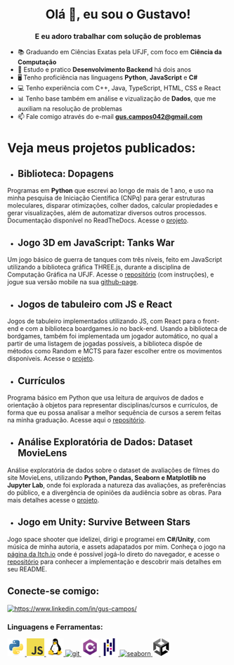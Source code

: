 <h1 align="center">Olá 👋, eu sou o Gustavo!</h1>
<h3 align="center">E eu adoro trabalhar com solução de problemas</h3>

- 📚 Graduando em Ciências Exatas pela UFJF, com foco em **Ciência da Computação**
- 🌱 Estudo e pratico **Desenvolvimento Backend** há dois anos
- 🖥️ Tenho proficiência nas linguagens **Python**, **JavaScript** e **C#**
- 💻 Tenho experiência com C++, Java, TypeScript, HTML, CSS e React
- 📊 Tenho base também em análise e vizualização de **Dados**, que me auxiliam na resolução de problemas
- 📫 Fale comigo através do e-mail **gus.campos042@gmail.com**

<h1 align="left">Veja meus projetos publicados:</h3>

- <h2 align="left"> Biblioteca: Dopagens </h4>

Programas em **Python** que escrevi ao longo de mais de 1 ano, e uso na minha pesquisa de Iniciação Científica (CNPq) para gerar estruturas moleculares, disparar otimizações, colher dados, calcular propiedades e gerar visualizações, além de automatizar diversos outros processos. Documentação disponível no ReadTheDocs. Acesse o [projeto](https://github.com/gus-campos/dopagens).

- <h2 align="left"> Jogo 3D em JavaScript: Tanks War </h4>

Um jogo básico de guerra de tanques com três níveis, feito em JavaScript utilizando a biblioteca gráfica THREE.js, durante a disciplina de Computação Gráfica na UFJF. Acesse o [repositório](https://github.com/gus-campos/tanks-war.github.io) (com instruções), e jogue sua versão mobile na sua [github-page](https://gus-campos.github.io/tanks-war.github.io/T3/appMobile.html). 

- <h2 align="left"> Jogos de tabuleiro com JS e React </h4>

Jogos de tabuleiro implementados utilizando JS, com React para o front-end e com a biblioteca boardgames.io no back-end. Usando a biblioteca de bordgames, também foi implementada um jogador automático, no qual a partir de uma listagem de jogadas possíveis, a biblioteca dispõe de métodos como Random e MCTS para fazer escolher entre os movimentos disponíveis. Acesse o [projeto](https://github.com/gus-campos/boardgames).

- <h2 align="left"> Currículos </h4>

Programa básico em Python que usa leitura de arquivos de dados e orientação à objetos para representar disciplinas/cursos e currículos, de forma que eu possa analisar a melhor sequência de cursos a serem feitas na minha graduação. Acesse aqui o [repositório](https://github.com/gus-campos/curriculos). 

- <h2 align="left"> Análise Exploratória de Dados: Dataset MovieLens </h4>

Análise exploratória de dados sobre o dataset de avaliações de filmes do site MovieLens, utilizando **Python, Pandas, Seaborn e Matplotlib no Jupyter Lab**, onde foi explorada a natureza das avaliações, as preferências do público, e a divergência de opiniões da audiência sobre as obras. Para mais detalhes acesse o [projeto](https://github.com/gus-campos/movielens-EDA).

- <h2 align="left"> Jogo em Unity: Survive Between Stars </h4>

Jogo space shooter que idelizei, dirigi e programei em **C#/Unity**, com música de minha autoria, e assets adapatados por mim. Conheça o jogo na [página da Itch.io](https://gus-campos.itch.io/survive-between-stars) onde é possível jogá-lo direto do navegador, e acesse o [repositório](https://github.com/gus-campos/Survive-Between-Stars) para conhecer a implementação e descobrir mais detalhes em seu README.

<h2 align="left">Conecte-se comigo:</h3>
<p align="left">
<a href="https://www.linkedin.com/in/gus-campos/" target="blank"><img align="center" src="https://raw.githubusercontent.com/rahuldkjain/github-profile-readme-generator/master/src/images/icons/Social/linked-in-alt.svg" alt="https://www.linkedin.com/in/gus-campos/" height="30" width="40" /></a>
</p>

<h3 align="left">Linguagens e Ferramentas:</h3>
<p align="left"> 
  <a href="https://www.python.org" target="_blank" rel="noreferrer"> <img src="https://raw.githubusercontent.com/devicons/devicon/master/icons/python/python-original.svg" alt="python" width="40" height="40"/> </a> 
  <a href="" target="_blank" rel="noreferrer"> <img src="assets/js_logo.png" alt="JS" width="40" height="40"/> </a>
  <a href="https://www.linux.org/" target="_blank" rel="noreferrer"> <img src="https://raw.githubusercontent.com/devicons/devicon/master/icons/linux/linux-original.svg" alt="linux" width="40" height="40"/> </a> 
  <a href="https://git-scm.com/" target="_blank" rel="noreferrer"> <img src="https://www.vectorlogo.zone/logos/git-scm/git-scm-icon.svg" alt="git" width="40" height="40"/> </a> 
  <a href="https://learn.microsoft.com/pt-br/dotnet/csharp/" target="_blank" rel="noreferrer"> <img src="assets/csharp_logo.png" alt="C#" width="40" height="40"/> </a>
  <a href="https://pandas.pydata.org/" target="_blank" rel="noreferrer"> <img src="https://raw.githubusercontent.com/devicons/devicon/2ae2a900d2f041da66e950e4d48052658d850630/icons/pandas/pandas-original.svg" alt="pandas" width="40" height="40"/> </a> 
  <a href="https://seaborn.pydata.org/" target="_blank" rel="noreferrer"> <img src="https://seaborn.pydata.org/_images/logo-mark-lightbg.svg" alt="seaborn" width="40" height="40"/> </a>
  <a href="https://docs.unity.com/" target="_blank" rel="noreferrer"> <img src="assets/unity-game-engine-icon.png" alt="Unity" width="40" height="40"/> </a>









  
